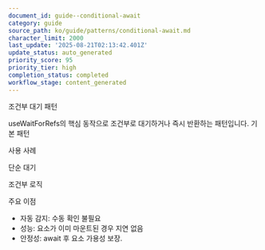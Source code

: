 ```yaml
---
document_id: guide--conditional-await
category: guide
source_path: ko/guide/patterns/conditional-await.md
character_limit: 2000
last_update: '2025-08-21T02:13:42.401Z'
update_status: auto_generated
priority_score: 95
priority_tier: high
completion_status: completed
workflow_stage: content_generated
---
```

조건부 대기 패턴

useWaitForRefs의 핵심 동작으로 조건부로 대기하거나 즉시 반환하는 패턴입니다. 기본 패턴

사용 사례

단순 대기

조건부 로직

주요 이점

- 자동 감지: 수동 확인 불필요
- 성능: 요소가 이미 마운트된 경우 지연 없음
- 안정성: await 후 요소 가용성 보장.

